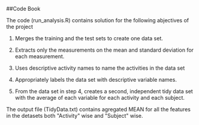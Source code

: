 ##Code Book

The code (run_analysis.R) contains solution for the following abjectives of the project

1) Merges the training and the test sets to create one data set.

2) Extracts only the measurements on the mean and standard deviation for each measurement. 

3) Uses descriptive activity names to name the activities in the data set

4) Appropriately labels the data set with descriptive variable names. 

5) From the data set in step 4, creates a second, independent tidy data set with the average of each variable for each activity and each subject.


The output file (TidyData.txt) contains agregated MEAN for all the features in the detasets both "Activity" wise and "Subject" wise.
